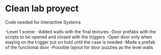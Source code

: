 # Clean lab proyect
 Code needed for Interactive Systems

-Level 1 scene:
	-Added walls with the final textures
	-Door prefabs with the scripts to be opened and closed with the triggers
	-Open door only when staying on the trigger put on hold until the case is needed
	-Made a prefab of the functional door
	-Possible layout for door puzzles as the level walls